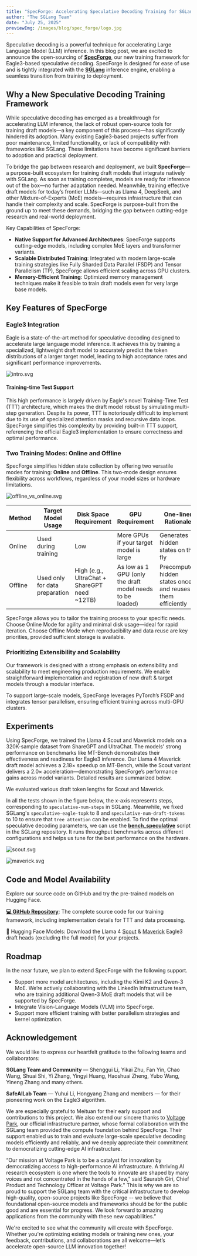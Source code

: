 ```yaml
---
title: "SpecForge: Accelerating Speculative Decoding Training for SGLang"
author: "The SGLang Team"
date: "July 25, 2025"
previewImg: /images/blog/spec_forge/logo.jpg
---
```


Speculative decoding is a powerful technique for accelerating Large Language Model (LLM) inference. In this blog post, we are excited to announce the open-sourcing of **[SpecForge](https://github.com/sgl-project/SpecForge)**, our new training framework for Eagle3-based speculative decoding. SpecForge is designed for ease of use and is tightly integrated with the **[SGLang](https://github.com/sgl-project/sglang)** inference engine, enabling a seamless transition from training to deployment.

## Why a New Speculative Decoding Training Framework

While speculative decoding has emerged as a breakthrough for accelerating LLM inference, the lack of robust open-source tools for training draft models—a key component of this process—has significantly hindered its adoption. Many existing Eagle3-based projects suffer from poor maintenance, limited functionality, or lack of compatibility with frameworks like SGLang. These limitations have become significant barriers to adoption and practical deployment.

To bridge the gap between research and deployment, we built **SpecForge**—a purpose-built ecosystem for training draft models that integrate natively with SGLang. As soon as training completes, models are ready for inference out of the box—no further adaptation needed. Meanwhile, training effective draft models for today’s frontier LLMs—such as Llama 4, DeepSeek, and other Mixture-of-Experts (MoE) models—requires infrastructure that can handle their complexity and scale. SpecForge is purpose-built from the ground up to meet these demands, bridging the gap between cutting-edge research and real-world deployment.

Key Capabilities of SpecForge:

-   **Native Support for Advanced Architectures**: SpecForge supports cutting-edge models, including complex MoE layers and transformer variants.
-   **Scalable Distributed Training**: Integrated with modern large-scale training strategies like Fully Sharded Data Parallel (FSDP) and Tensor Parallelism (TP), SpecForge allows efficient scaling across GPU clusters.
-   **Memory-Efficient Training**: Optimized memory management techniques make it feasible to train draft models even for very large base models.

## Key Features of SpecForge

### Eagle3 Integration

Eagle is a state-of-the-art method for speculative decoding designed to accelerate large language model inference. It achieves this by training a specialized, lightweight draft model to accurately predict the token distributions of a larger target model, leading to high acceptance rates and significant performance improvements.

![intro.svg](/images/blog/spec_forge/eagleintro.PNG)

#### Training-time Test Support

This high performance is largely driven by Eagle's novel Training-Time Test (TTT) architecture, which makes the draft model robust by simulating multi-step generation. Despite its power, TTT is notoriously difficult to implement due to its use of specialized attention masks and recursive data loops. SpecForge simplifies this complexity by providing built-in TTT support, referencing the official Eagle3 implementation to ensure correctness and optimal performance.

### Two Training Modes: Online and Offline

SpecForge simplifies hidden state collection by offering two versatile modes for training: **Online** and **Offline**. This two-mode design ensures flexibility across workflows, regardless of your model sizes or hardware limitations.

![offline_vs_online.svg](/images/blog/spec_forge/offline_online.jpg)

  
| Method  | Target Model Usage          | Disk Space Requirement                      | GPU Requirement                                            | One-liner Rationale                                      |
|---------|-----------------------------|---------------------------------------------|------------------------------------------------------------|----------------------------------------------------------|
| Online  | Used during training         | Low                                          | More GPUs if your target model is large                    | Generates hidden states on the fly                       |
| Offline | Used only for data preparation | High (e.g., UltraChat + ShareGPT need ~12TB) | As low as 1 GPU (only the draft model needs to be loaded) | Precomputes hidden states once and reuses them efficiently |

SpecForge allows you to tailor the training process to your specific needs. Choose Online Mode for agility and minimal disk usage—ideal for rapid iteration. Choose Offline Mode when reproducibility and data reuse are key priorities, provided sufficient storage is available.

### Prioritizing Extensibility and Scalability

Our framework is designed with a strong emphasis on extensibility and scalability to meet engineering production requirements. We enable straightforward implementation and registration of new draft & target models through a modular interface.

To support large-scale models, SpecForge leverages PyTorch’s FSDP and integrates tensor parallelism, ensuring efficient training across multi-GPU clusters.

## Experiments

Using SpecForge, we trained the Llama 4 Scout and Maverick models on a 320K-sample dataset from ShareGPT and UltraChat. The models' strong performance on benchmarks like MT-Bench demonstrates their effectiveness and readiness for Eagle3 inference. Our Llama 4 Maverick draft model achieves a 2.18× speedup on MT-Bench, while the Scout variant delivers a 2.0× acceleration—demonstrating SpecForge’s performance gains across model variants. Detailed results are summarized below.

We evaluated various draft token lengths for Scout and Maverick.

In all the tests shown in the figure below, the x-axis represents steps, corresponding to `speculative-num-steps` in SGLang. Meanwhile, we fixed SGLang's `speculative-eagle-topk` to 8 and `speculative-num-draft-tokens` to 10 to ensure that `tree attention` can be enabled. To find the optimal speculative decoding parameters, we can use the **[bench_speculative](https://github.com/sgl-project/sglang/blob/main/scripts/playground/bench_speculative.py)** script in the SGLang repository. It runs throughput benchmarks across different configurations and helps us tune for the best performance on the hardware.

![scout.svg](/images/blog/spec_forge/Llama4_Scout_performance_final.svg)

![maverick.svg](/images/blog/spec_forge/Llama4_Maverick_performance_final.svg)

## Code and Model Availability

Explore our source code on GitHub and try the pre-trained models on Hugging Face.

**[💻 GitHub Repository](https://github.com/sgl-project/SpecForge)**: The complete source code for our training framework, including implementation details for TTT and data processing.

🤗 Hugging Face Models: Download the Llama 4 [Scout](https://huggingface.co/lmsys/sglang-EAGLE3-Llama-4-Scout-17B-16E-Instruct-v1) & [Maverick](https://huggingface.co/lmsys/sglang-EAGLE3-Llama-4-Maverick-17B-128E-Instruct-v1) Eagle3 draft heads (excluding the full model) for your projects.

## Roadmap

In the near future, we plan to extend SpecForge with the following support.

-   Support more model architectures, including the Kimi K2 and Qwen-3 MoE. We’re actively collaborating with the LinkedIn Infrastructure team, who are training additional Qwen-3 MoE draft models that will be supported by SpecForge.
-   Integrate Vision-Language Models (VLM) into SpecForge.
-   Support more efficient training with better parallelism strategies and kernel optimization.

## Acknowledgement

We would like to express our heartfelt gratitude to the following teams and collaborators:

**SGLang Team and Community** — Shenggui Li, Yikai Zhu, Fan Yin, Chao Wang, Shuai Shi, Yi Zhang, Yingyi Huang, Haoshuai Zheng, Yubo Wang, Yineng Zhang and many others.

**SafeAILab Team** — Yuhui Li, Hongyang Zhang and members — for their pioneering work on the Eagle3 algorithm.

We are especially grateful to Meituan for their early support and contributions to this project. We also extend our sincere thanks to [Voltage Park](https://www.voltagepark.com/), our official infrastructure partner, whose formal collaboration with the SGLang team provided the compute foundation behind SpecForge. Their support enabled us to train and evaluate large-scale speculative decoding models efficiently and reliably, and we deeply appreciate their commitment to democratizing cutting-edge AI infrastructure.

“Our mission at Voltage Park is to be a catalyst for innovation by democratizing access to high-performance AI infrastructure. A thriving AI research ecosystem is one where the tools to innovate are shaped by many voices and not concentrated in the hands of a few," said Saurabh Giri, Chief Product and Technology Officer at Voltage Park." This is why we are so proud to support the SGLang team with the critical infrastructure to develop high-quality, open-source projects like SpecForge -- we believe that foundational open-source models and frameworks should be for the public good and are essential for progress. We look forward to amazing applications from the community with these new capabilities.”

We're excited to see what the community will create with SpecForge. Whether you're optimizing existing models or training new ones, your feedback, contributions, and collaborations are all welcome—let’s accelerate open-source LLM innovation together!
